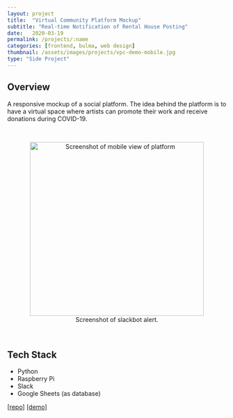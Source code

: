 ```yaml
---
layout: project
title:  "Virtual Community Platform Mockup"
subtitle: "Real-time Notification of Rental House Posting"
date:   2020-03-19
permalink: /projects/:name
categories: [frontend, bulma, web design]
thumbnail: /assets/images/projects/vpc-demo-mobile.jpg
type: "Side Project"
---
```


## Overview

A responsive mockup of a social platform. The idea behind the platform is to have a virtual space where artists can promote their work and receive donations during COVID-19.



<br/>
<p align="center">
<img src="/assets/images/projects/vpc-demo-mobile.jpg" alt="Screenshot of mobile view of platform" title="View of platform from minimized screen" width="400px" />
<br/>
Screenshot of slackbot alert.
</p>

<br/>

## Tech Stack
 - Python
 - Raspberry Pi
 - Slack
 - Google Sheets (as database)

<a href="https://github.com/kwansupp/vcp-demo" target="_blank">[repo]</a>
<a href="https://kwansupp.github.io/vcp-demo/" target="_blank">[demo]</a>